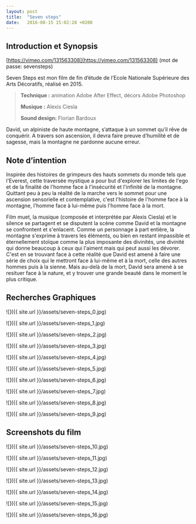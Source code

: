 ```yaml
---
layout: post
title:  "Seven steps"
date:   2016-08-15 15:02:28 +0200
---
```


## Introduction et Synopsis

[https://vimeo.com/131563308](https://vimeo.com/131563308) (mot de passe: sevensteps)

Seven Steps est mon film de fin d’étude de l’Ecole Nationale Supérieure des Arts Décoratifs, réalisé en 2015.

> **Technique :** animation Adobe After Effect, décors Adobe Photoshop
>
> **Musique :** Alexis Ciesla
>
> **Sound design:** Florian Bardoux

David, un alpiniste de haute montagne, s’attaque à un sommet qu’il rêve de conquérir. A travers son ascension, il devra faire preuve d’humilité et de sagesse, mais la montagne ne pardonne aucune erreur.

## Note d’intention

Inspirée des histoires de grimpeurs des hauts sommets du monde tels que l'Everest, cette traversée mystique a pour but d'explorer les limites de l'ego et de la finalité de l'homme face à l'insécurité et l'infinité de la montagne. Quittant peu à peu la réalité de la marche vers le sommet pour une ascension sensorielle et contemplative, c'est l'histoire de l'homme face à la montagne, l'homme face à lui-même puis l'homme face à la mort.

Film muet, la musique (composée et interprétée par Alexis Ciesla) et le silence se partagent et se disputent la scène comme David et la montagne se confrontent et s'enlacent. Comme un personnage à part entière, la montagne s'exprime à travers les éléments, ou bien en restant impassible et éternellement stoïque comme la plus imposante des divinités, une divinité qui donne beaucoup à ceux qui l'aiment mais qui peut aussi les dévorer. C'est en se trouvant face à cette réalité que David est amené à faire une série de choix qui le mettront face à lui-même et à la mort, celle des autres hommes puis à la sienne. Mais au-delà de la mort, David sera amené à se resituer face à la nature, et y trouver une grande beauté dans le moment le plus critique.

## Recherches Graphiques

![]({{ site.url }}/assets/seven-steps_0.jpg)

![]({{ site.url }}/assets/seven-steps_1.jpg)

![]({{ site.url }}/assets/seven-steps_2.jpg)

![]({{ site.url }}/assets/seven-steps_3.jpg)

![]({{ site.url }}/assets/seven-steps_4.jpg)

![]({{ site.url }}/assets/seven-steps_5.jpg)

![]({{ site.url }}/assets/seven-steps_6.jpg)

![]({{ site.url }}/assets/seven-steps_7.jpg)

![]({{ site.url }}/assets/seven-steps_8.jpg)

![]({{ site.url }}/assets/seven-steps_9.jpg)

## Screenshots du film

![]({{ site.url }}/assets/seven-steps_10.jpg)

![]({{ site.url }}/assets/seven-steps_11.jpg)

![]({{ site.url }}/assets/seven-steps_12.jpg)

![]({{ site.url }}/assets/seven-steps_13.jpg)

![]({{ site.url }}/assets/seven-steps_14.jpg)

![]({{ site.url }}/assets/seven-steps_15.jpg)

![]({{ site.url }}/assets/seven-steps_16.jpg)
